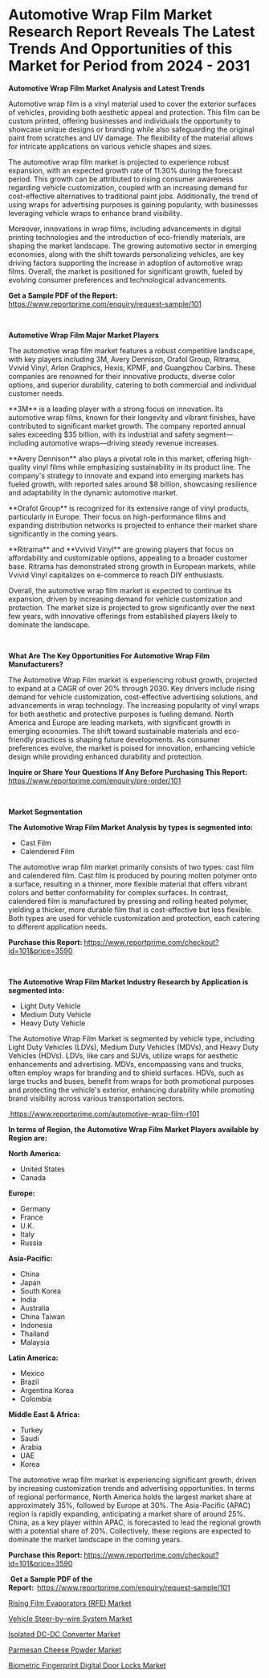 <p><h1>Automotive Wrap Film Market Research Report Reveals The Latest Trends And Opportunities of this Market for Period from 2024 - 2031</h1></p><p><strong>Automotive Wrap Film Market Analysis and Latest Trends</strong></p>
<p><p>Automotive wrap film is a vinyl material used to cover the exterior surfaces of vehicles, providing both aesthetic appeal and protection. This film can be custom printed, offering businesses and individuals the opportunity to showcase unique designs or branding while also safeguarding the original paint from scratches and UV damage. The flexibility of the material allows for intricate applications on various vehicle shapes and sizes.</p><p>The automotive wrap film market is projected to experience robust expansion, with an expected growth rate of 11.30% during the forecast period. This growth can be attributed to rising consumer awareness regarding vehicle customization, coupled with an increasing demand for cost-effective alternatives to traditional paint jobs. Additionally, the trend of using wraps for advertising purposes is gaining popularity, with businesses leveraging vehicle wraps to enhance brand visibility.</p><p>Moreover, innovations in wrap films, including advancements in digital printing technologies and the introduction of eco-friendly materials, are shaping the market landscape. The growing automotive sector in emerging economies, along with the shift towards personalizing vehicles, are key driving factors supporting the increase in adoption of automotive wrap films. Overall, the market is positioned for significant growth, fueled by evolving consumer preferences and technological advancements.</p></p>
<p><strong>Get a Sample PDF of the Report:&nbsp;</strong> <a href="https://www.reportprime.com/enquiry/request-sample/101">https://www.reportprime.com/enquiry/request-sample/101</a></p>
<p>&nbsp;</p>
<p><strong>Automotive Wrap Film Major Market Players</strong></p>
<p><p>The automotive wrap film market features a robust competitive landscape, with key players including 3M, Avery Dennison, Orafol Group, Ritrama, Vvivid Vinyl, Arlon Graphics, Hexis, KPMF, and Guangzhou Carbins. These companies are renowned for their innovative products, diverse color options, and superior durability, catering to both commercial and individual customer needs.</p><p>**3M** is a leading player with a strong focus on innovation. Its automotive wrap films, known for their longevity and vibrant finishes, have contributed to significant market growth. The company reported annual sales exceeding $35 billion, with its industrial and safety segment—including automotive wraps—driving steady revenue increases.</p><p>**Avery Dennison** also plays a pivotal role in this market, offering high-quality vinyl films while emphasizing sustainability in its product line. The company's strategy to innovate and expand into emerging markets has fueled growth, with reported sales around $8 billion, showcasing resilience and adaptability in the dynamic automotive market.</p><p>**Orafol Group** is recognized for its extensive range of vinyl products, particularly in Europe. Their focus on high-performance films and expanding distribution networks is projected to enhance their market share significantly in the coming years.</p><p>**Ritrama** and **Vvivid Vinyl** are growing players that focus on affordability and customizable options, appealing to a broader customer base. Ritrama has demonstrated strong growth in European markets, while Vvivid Vinyl capitalizes on e-commerce to reach DIY enthusiasts.</p><p>Overall, the automotive wrap film market is expected to continue its expansion, driven by increasing demand for vehicle customization and protection. The market size is projected to grow significantly over the next few years, with innovative offerings from established players likely to dominate the landscape.</p></p>
<p>&nbsp;</p>
<p><strong>What Are The Key Opportunities For Automotive Wrap Film Manufacturers?</strong></p>
<p><p>The Automotive Wrap Film market is experiencing robust growth, projected to expand at a CAGR of over 20% through 2030. Key drivers include rising demand for vehicle customization, cost-effective advertising solutions, and advancements in wrap technology. The increasing popularity of vinyl wraps for both aesthetic and protective purposes is fueling demand. North America and Europe are leading markets, with significant growth in emerging economies. The shift toward sustainable materials and eco-friendly practices is shaping future developments. As consumer preferences evolve, the market is poised for innovation, enhancing vehicle design while providing enhanced durability and protection.</p></p>
<p><strong>Inquire or Share Your Questions If Any Before Purchasing This Report:</strong> <a href="https://www.reportprime.com/enquiry/pre-order/101">https://www.reportprime.com/enquiry/pre-order/101</a></p>
<p>&nbsp;</p>
<p><strong>Market Segmentation</strong></p>
<p><strong>The Automotive Wrap Film Market Analysis by types is segmented into:</strong></p>
<p><ul><li>Cast Film</li><li>Calendered Film</li></ul></p>
<p><p>The automotive wrap film market primarily consists of two types: cast film and calendered film. Cast film is produced by pouring molten polymer onto a surface, resulting in a thinner, more flexible material that offers vibrant colors and better conformability for complex surfaces. In contrast, calendered film is manufactured by pressing and rolling heated polymer, yielding a thicker, more durable film that is cost-effective but less flexible. Both types are used for vehicle customization and protection, each catering to different application needs.</p></p>
<p><strong>Purchase this Report:&nbsp;</strong><a href="https://www.reportprime.com/checkout?id=101&price=3590">https://www.reportprime.com/checkout?id=101&price=3590</a></p>
<p>&nbsp;</p>
<p><strong>The Automotive Wrap Film Market Industry Research by Application is segmented into:</strong></p>
<p><ul><li>Light Duty Vehicle</li><li>Medium Duty Vehicle</li><li>Heavy Duty Vehicle</li></ul></p>
<p><p>The Automotive Wrap Film Market is segmented by vehicle type, including Light Duty Vehicles (LDVs), Medium Duty Vehicles (MDVs), and Heavy Duty Vehicles (HDVs). LDVs, like cars and SUVs, utilize wraps for aesthetic enhancements and advertising. MDVs, encompassing vans and trucks, often employ wraps for branding and to shield surfaces. HDVs, such as large trucks and buses, benefit from wraps for both promotional purposes and protecting the vehicle's exterior, enhancing durability while promoting brand visibility across various transportation sectors.</p></p>
<p><a href="https://www.reportprime.com/automotive-wrap-film-r101">&nbsp;https://www.reportprime.com/automotive-wrap-film-r101</a></p>
<p><strong>In terms of Region, the Automotive Wrap Film Market Players available by Region are:</strong></p>
<p>
    <p> <strong> North America: </strong>
        <ul>
            <li>United States</li>
            <li>Canada</li>
        </ul>
        </p> 
    <p> <strong> Europe: </strong>
        <ul>
            <li>Germany</li>
            <li>France</li>
            <li>U.K.</li>
            <li>Italy</li>
            <li>Russia</li>
        </ul>
        </p> 
    <p> <strong> Asia-Pacific: </strong>
        <ul>
            <li>China</li>
            <li>Japan</li>
            <li>South Korea</li>
            <li>India</li>
            <li>Australia</li>
            <li>China Taiwan</li>
            <li>Indonesia</li>
            <li>Thailand</li>
            <li>Malaysia</li>
        </ul>
        </p> 
    <p> <strong> Latin America: </strong>
        <ul>
            <li>Mexico</li>
            <li>Brazil</li>
            <li>Argentina Korea</li>
            <li>Colombia</li>
        </ul>
        </p> 
    <p> <strong> Middle East & Africa: </strong>
        <ul>
            <li>Turkey</li>
            <li>Saudi</li>
            <li>Arabia</li>
            <li>UAE</li>
            <li>Korea</li>
        </ul>
    </p>
    </p>
<p><p>The automotive wrap film market is experiencing significant growth, driven by increasing customization trends and advertising opportunities. In terms of regional performance, North America holds the largest market share at approximately 35%, followed by Europe at 30%. The Asia-Pacific (APAC) region is rapidly expanding, anticipating a market share of around 25%. China, as a key player within APAC, is forecasted to lead the regional growth with a potential share of 20%. Collectively, these regions are expected to dominate the market landscape in the coming years.</p></p>
<p><strong>Purchase this Report: </strong><a href="https://www.reportprime.com/checkout?id=101&price=3590">https://www.reportprime.com/checkout?id=101&price=3590</a></p>
<p>&nbsp;<strong>Get a Sample PDF of the Report:&nbsp;&nbsp;</strong><a href="https://www.reportprime.com/enquiry/request-sample/101">https://www.reportprime.com/enquiry/request-sample/101</a></p>
<p><strong></strong></p>
<p><p><a href="https://issuu.com/reportprime-2/docs/rising-film-evaporators-rfe-market-_b50ea152e41084">Rising Film Evaporators (RFE) Market</a></p><p><a href="https://github.com/WillieWoodard/Market-Research-Report-List-6/blob/main/vehicle-steer-by-wire-system-market.md">Vehicle Steer-by-wire System Market</a></p><p><a href="https://medium.com/@fredyyunianto_89084/the-comprehensive-isolated-dc-dc-converter-market-research-report-is-essential-for-understanding-59bf86d35136">Isolated DC-DC Converter Market</a></p><p><a href="https://www.linkedin.com/pulse/market-forecasting-change-global-parmesan-cheese-powder-xsdef?trackingId=UDRhy2zFSrKLNYXLlkDcNA%3D%3D">Parmesan Cheese Powder Market</a></p><p><a href="https://issuu.com/reportprime-2/docs/biometric-fingerprint-digital-door-_b45bc3f89695ed">Biometric Fingerprint Digital Door Locks Market</a></p></p>